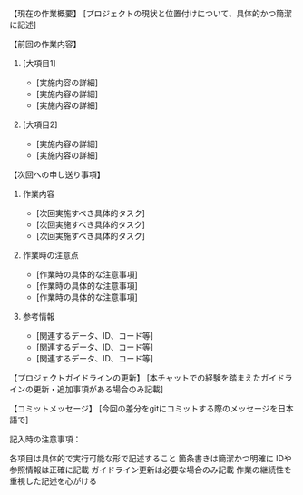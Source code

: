 【現在の作業概要】
[プロジェクトの現状と位置付けについて、具体的かつ簡潔に記述]

【前回の作業内容】
1. [大項目1]
   * [実施内容の詳細]
   * [実施内容の詳細]
   * [実施内容の詳細]

2. [大項目2]
   * [実施内容の詳細]
   * [実施内容の詳細]

【次回への申し送り事項】
1. 作業内容
   * [次回実施すべき具体的タスク]
   * [次回実施すべき具体的タスク]
   * [次回実施すべき具体的タスク]

2. 作業時の注意点
   * [作業時の具体的な注意事項]
   * [作業時の具体的な注意事項]
   * [作業時の具体的な注意事項]

3. 参考情報
   * [関連するデータ、ID、コード等]
   * [関連するデータ、ID、コード等]
   * [関連するデータ、ID、コード等]

【プロジェクトガイドラインの更新】
[本チャットでの経験を踏まえたガイドラインの更新・追加事項がある場合のみ記載]

【コミットメッセージ】
[今回の差分をgitにコミットする際のメッセージを日本語で]

記入時の注意事項：

各項目は具体的で実行可能な形で記述すること
箇条書きは簡潔かつ明確に
IDや参照情報は正確に記載
ガイドライン更新は必要な場合のみ記載
作業の継続性を重視した記述を心がける
